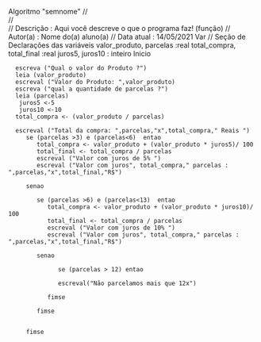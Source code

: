 Algoritmo "semnome"
//  
//  
// Descrição   : Aqui você descreve o que o programa faz! (função)
// Autor(a)    : Nome do(a) aluno(a)
// Data atual  : 14/05/2021
Var
// Seção de Declarações das variáveis 
   valor_produto, parcelas :real
   total_compra, total_final :real
   juros5, juros10 : inteiro
Inicio

      escreva ("Qual o valor do Produto ?")
      leia (valor_produto)
      escreval ("Valor do Produto: ",valor_produto)
      escreva ("qual a quantidade de parcelas ?")
      leia (parcelas)
       juros5 <-5
       juros10 <-10
      total_compra <- (valor_produto / parcelas)

      escreval ("Total da compra: ",parcelas,"x",total_compra," Reais ")
         se (parcelas >3) e (parcelas<6)  entao
            total_compra <- valor_produto + (valor_produto * juros5)/ 100
            total_final <- total_compra / parcelas
            escreval ("Valor com juros de 5% ")
            escreval ("Valor com juros", total_compra," parcelas : ",parcelas,"x",total_final,"R$")

         senao

            se (parcelas >6) e (parcelas<13)  entao
               total_compra <- valor_produto + (valor_produto * juros10)/ 100
               total_final <- total_compra / parcelas
               escreval ("Valor com juros de 10% ")
               escreval ("Valor com juros", total_compra," parcelas : ",parcelas,"x",total_final,"R$")

            senao

                  se (parcelas > 12) entao

                  escreval("Não parcelamos mais que 12x")

               fimse

            fimse


         fimse
